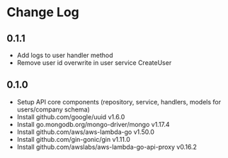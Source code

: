 # Change Log

## 0.1.1
* Add logs to user handler method
* Remove user id overwrite in user service CreateUser

## 0.1.0
* Setup API core components (repository, service, handlers, models for users/company schema)
* Install github.com/google/uuid v1.6.0
* Install go.mongodb.org/mongo-driver/mongo v1.17.4
* Install github.com/aws/aws-lambda-go v1.50.0
* Install github.com/gin-gonic/gin v1.11.0
* Install github.com/awslabs/aws-lambda-go-api-proxy v0.16.2